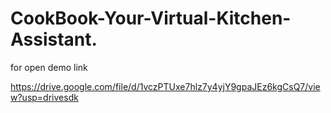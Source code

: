  # CookBook-Your-Virtual-Kitchen-Assistant.

for open demo link 


https://drive.google.com/file/d/1vczPTUxe7hlz7y4yjY9gpaJEz6kgCsQ7/view?usp=drivesdk
